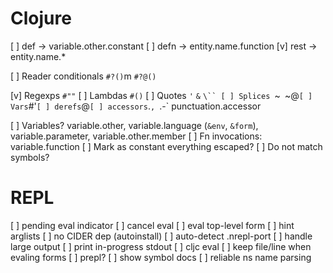 # Clojure

[ ] def -> variable.other.constant
[ ] defn -> entity.name.function
[v] rest -> entity.name.*

[ ] Reader conditionals `#?()`m `#?@()`

[v] Regexps `#""`
[ ] Lambdas `#()`
[ ] Quotes `'` `&` `\``
[ ] Splices `~` `~@`
[ ] Vars `#'`
[ ] derefs `@`
[ ] accessors `.`, `.-` punctuation.accessor

[ ] Variables? variable.other, variable.language (`&env`, `&form`), variable.parameter, variable.other.member
[ ] Fn invocations: variable.function
[ ] Mark as constant everything escaped?
[ ] Do not match symbols?

# REPL

[ ] pending eval indicator
[ ] cancel eval
[ ] eval top-level form
[ ] hint arglists
[ ] no CIDER dep (autoinstall)
[ ] auto-detect .nrepl-port
[ ] handle large output
[ ] print in-progress stdout
[ ] cljc eval
[ ] keep file/line when evaling forms
[ ] prepl?
[ ] show symbol docs
[ ] reliable ns name parsing
